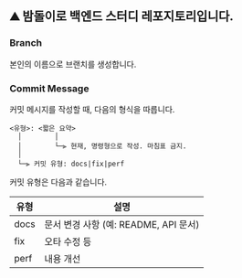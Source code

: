 ## ⛰️ 밤돌이로 백엔드 스터디 레포지토리입니다.

### Branch
본인의 이름으로 브랜치를 생성합니다.

### Commit Message

커밋 메시지를 작성할 때, 다음의 형식을 따릅니다.

```
<유형>: <짧은 요약>
  │        │
  │        └─⫸ 현재, 명령형으로 작성. 마침표 금지.
  │ 
  └─⫸ 커밋 유형: docs|fix|perf
```

커밋 유형은 다음과 같습니다.

| 유형       | 설명                                                       |
|----------|------------------------------------------------------------|
| docs     | 문서 변경 사항 (예: README, API 문서)                           |
| fix      | 오타 수정 등                                                  |
| perf     | 내용 개선                                                     |
